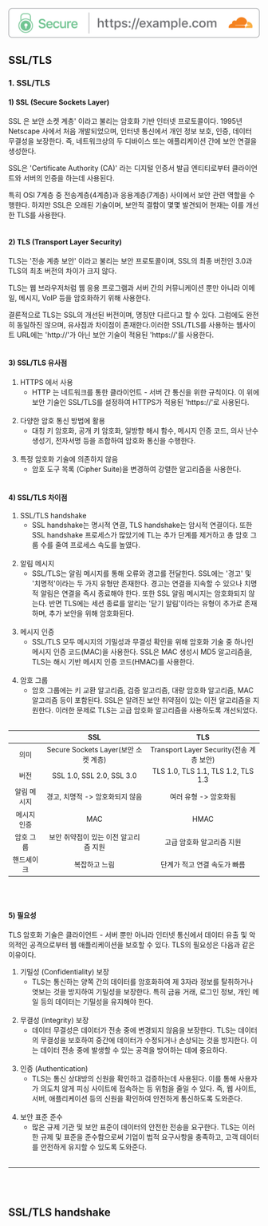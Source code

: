 ![Alt text](../image/secure-example.png)


## SSL/TLS

### 1. SSL/TLS

#### 1) SSL (Secure Sockets Layer)
SSL 은 보안 소켓 계층' 이라고 불리는 암호화 기반 인터넷 프로토콜이다. 1995년 Netscape 사에서 처음 개발되었으며, 인터넷 통신에서 개인 정보 보호, 인증, 데이터 무결성을 보장한다. 즉, 네트워크상의 두 디바이스 또는 애플리케이션 간에 보안 연결을 생성한다.

SSL은 'Certificate Authority (CA)' 라는 디지털 인증서 발급 엔티티로부터 클라이언트와 서버의 인증을 하는데 사용된다.

특히 OSI 7계층 중 전송계층(4계층)과 응용계층(7계층) 사이에서 보안 관련 역할을 수행한다. 하지만 SSL은 오래된 기술이며, 보안적 결함이 몇몇 발견되어 현재는 이를 개선한 TLS를 사용한다.
<br><br>

#### 2) TLS (Transport Layer Security)
TLS는 '전송 계층 보안' 이라고 불리는 보안 프로토콜이며, SSL의 최종 버전인 3.0과 TLS의 최초 버전의 차이가 크지 않다.

TLS는 웹 브라우저처럼 웹 응용 프로그램과 서버 간의 커뮤니케이션 뿐만 아니라 이메일, 메시지, VoIP 등을 암호화하기 위해 사용한다.

결론적으로 TLS는 SSL의 개선된 버전이며, 명칭만 다르다고 할 수 있다. 그럼에도 완전히 동일하진 않으며, 유사점과 차이점이 존재한다.이러한 SSL/TLS를 사용하는 웹사이트 URL에는 'http://'가 아닌 보안 기술이 적용된 'https://'를 사용한다.
<br><br>

#### 3) SSL/TLS 유사점
1. HTTPS 에서 사용
    - HTTP 는 네트워크를 통한 클라이언트 - 서버 간 통신을 위한 규칙이다. 이 위에 보안 기술인 SSL/TLS를 설정하여 HTTPS가 적용된 'https://'로 사용된다.
<br><br>
2. 다양한 암호 통신 방법에 활용
    - 대칭 키 암호화, 공개 키 암호화, 일방향 해시 함수, 메시지 인증 코드, 의사 난수 생성기, 전자서명 등을 조합하여 암호화 통신을 수행한다.
<br><br>
3. 특정 암호화 기술에 의존하지 않음
    - 암호 도구 목록 (Cipher Suite)을 변경하여 강렬한 알고리즘을 사용한다.
<br><br>

#### 4) SSL/TLS 차이점
1. SSL/TLS handshake
    - SSL handshake는 명시적 연결, TLS handshake는 암시적 연결이다. 또한 SSL handshake 프로세스가 많았기에 TL는 추가 단계를 제거하고 총 암호 그룹 수를 줄여 프로세스 속도를 높였다.
<br><br>
2. 알림 메시지
    - SSL/TLS는 알림 메시지를 통해 오류와 경고를 전달한다. SSL에는 '경고' 및 '치명적'이라는 두 가지 유형만 존재한다. 경고는 연결을 지속할 수 있으나 치명적 알림은 연결을 즉시 종료해야 한다. 또한 SSL 알림 메시지는 암호화되지 않는다. 반면 TLS에는 세션 종료를 알리는 '닫기 알림'이라는 유형이 추가로 존재하며, 추가 보안을 위해 암호화된다.
<br><br>
3. 메시지 인증
    - SSL/TLS 모두 메시지의 기밀성과 무결성 확인을 위해 암호화 기술 중 하나인 메시지 인증 코드(MAC)을 사용한다. SSL은 MAC 생성시 MD5 알고리즘을, TLS는 해시 기반 메시지 인증 코드(HMAC)를 사용한다.
<br><br>
4. 암호 그룹
    - 암호 그룹에는 키 교환 알고리즘, 검증 알고리즘, 대량 암호화 알고리즘, MAC 알고리즘 등이 포함된다. SSL은 알려진 보안 취약점이 있는 이전 알고리즘을 지원한다. 이러한 문제로 TLS는 고급 암호화 알고리즘을 사용하도록 개선되었다.
<br><br>

 |   |SSL|TLS|
 |:---:|:---:|:---:|
 |의미|Secure Sockets Layer(보안 소켓 계층)|Transport Layer Security(전송 계층 보안)|
 |버전|SSL 1.0, SSL 2.0, SSL 3.0|TLS 1.0, TLS 1.1, TLS 1.2, TLS 1.3|
 |알림 메시지|경고, 치명적 -> 암호화되지 않음|여러 유형 -> 암호화됨|
 |메시지 인증|MAC|HMAC|
 |암호 그룹|보안 취약점이 있는 이전 알고리즘 지원|고급 암호화 알고리즘 지원|
 |핸드셰이크|복잡하고 느림|단계가 적고 연결 속도가 빠름|
 <br><br>

 #### 5) 필요성
 TLS 암호화 기술은 클라이언트 - 서버 뿐만 아니라 인터넷 통신에서 데이터 유출 및 악의적인 공격으로부터 웹 애플리케이션을 보호할 수 있다. TLS의 필요성은 다음과 같은 이유이다.

1. 기밀성 (Confidentiality) 보장
    - TLS는 통신하는 양쪽 간의 데이터를 암호화하여 제 3자라 정보를 탈취하거나 엿보는 것을 방지하여 기밀성을 보장한다. 특히 금융 거래, 로그인 정보, 개인 메일 등의 데이터는 기밀성을 유지해야 한다.
<br><br>
2. 무결성 (Integrity) 보장
    - 데이터 무결성은 데이터가 전송 중에 변경되지 않음을 보장한다. TLS는 데이터의 무결성을 보호하여 중간에 데이터가 수정되거나 손상되는 것을 방지한다. 이는 데이터 전송 중에 발생할 수 있는 공격을 방어하는 데에 중요하다.
<br><br>
3. 인증 (Authentication)
    - TLS는 통신 상대방의 신원을 확인하고 검증하는데 사용된다. 이를 통해 사용자가 의도치 않게 피싱 사이트에 접속하는 등 위험을 줄일 수 있다. 즉, 웹 사이트, 서버, 애플리케이션 등의 신원을 확인하여 안전하게 통신하도록 도와준다.
<br><br>
4. 보안 표준 준수
    - 많은 규제 기관 및 보안 표준이 데이터의 안전한 전송을 요구한다. TLS는 이러한 규제 및 표준을 준수함으로써 기업이 법적 요구사항을 충족하고, 고객 데이터를 안전하게 유지할 수 있도록 도와준다.
<br><br>
---
<br><br>

## SSL/TLS handshake


